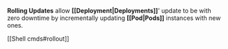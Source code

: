 **Rolling Updates** allow **[[Deployment|Deployments]]**' update to be with zero downtime by incrementally updating **[[Pod|Pods]]** instances with new ones.

[[Shell cmds#rollout]]